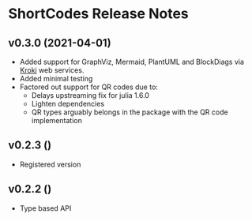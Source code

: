 # ShortCodes Release Notes

## v0.3.0 (2021-04-01)

* Added support for GraphViz, Mermaid, PlantUML and BlockDiags via [Kroki](https://kroki.io) web services.
* Added minimal testing
* Factored out support for QR codes due to:
  - Delays upstreaming fix for julia 1.6.0
  - Lighten dependencies
  - QR types arguably belongs in the package with the QR code implementation

## v0.2.3 ()

* Registered version

## v0.2.2 ()

* Type based API